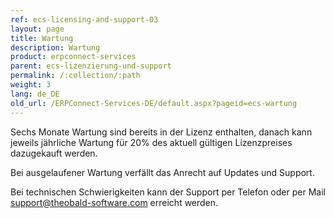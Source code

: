 ```yaml
---
ref: ecs-licensing-and-support-03
layout: page
title: Wartung
description: Wartung
product: erpconnect-services
parent: ecs-lizenzierung-und-support
permalink: /:collection/:path
weight: 3
lang: de_DE
old_url: /ERPConnect-Services-DE/default.aspx?pageid=ecs-wartung
---
```


Sechs Monate Wartung sind bereits in der Lizenz enthalten, danach kann jeweils jährliche Wartung für 20% des aktuell gültigen Lizenzpreises dazugekauft werden.

Bei ausgelaufener Wartung verfällt das Anrecht auf Updates und Support.

Bei technischen Schwierigkeiten kann der Support per Telefon oder per Mail [support@theobald-software.com](mailto:support@theobald-software.com) erreicht werden.